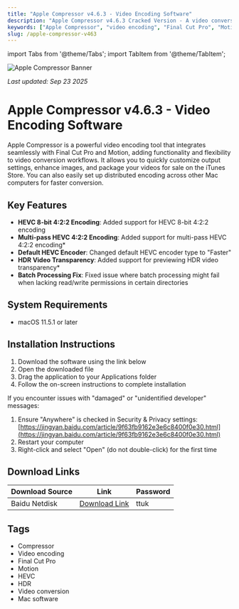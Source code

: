 ```yaml
---
title: "Apple Compressor v4.6.3 - Video Encoding Software"
description: "Apple Compressor v4.6.3 Cracked Version - A video conversion tool highly integrated with Final Cut Pro and Motion, with newly added HEVC encoding support"
keywords: ["Apple Compressor", "video encoding", "Final Cut Pro", "Motion", "HEVC", "HDR", "video conversion"]
slug: /apple-compressor-v463
---
```


import Tabs from '@theme/Tabs';
import TabItem from '@theme/TabItem';

![Apple Compressor Banner](https://www.gfxcamp.com/wp-content/uploads/2020/11/Compressor-4.5.jpg)

*Last updated: Sep 23 2025*

# Apple Compressor v4.6.3 - Video Encoding Software

Apple Compressor is a powerful video encoding tool that integrates seamlessly with Final Cut Pro and Motion, adding functionality and flexibility to video conversion workflows. It allows you to quickly customize output settings, enhance images, and package your videos for sale on the iTunes Store. You can also easily set up distributed encoding across other Mac computers for faster conversion.

## Key Features

- **HEVC 8-bit 4:2:2 Encoding**: Added support for HEVC 8-bit 4:2:2 encoding
- **Multi-pass HEVC 4:2:2 Encoding**: Added support for multi-pass HEVC 4:2:2 encoding\*
- **Default HEVC Encoder**: Changed default HEVC encoder type to "Faster"
- **HDR Video Transparency**: Added support for previewing HDR video transparency\*
- **Batch Processing Fix**: Fixed issue where batch processing might fail when lacking read/write permissions in certain directories

## System Requirements

- macOS 11.5.1 or later

## Installation Instructions

<Tabs>
<TabItem value="standard" label="Standard Installation">

1. Download the software using the link below
2. Open the downloaded file
3. Drag the application to your Applications folder
4. Follow the on-screen instructions to complete installation

</TabItem>
<TabItem value="troubleshooting" label="Troubleshooting Installation">

If you encounter issues with "damaged" or "unidentified developer" messages:

1. Ensure "Anywhere" is checked in Security & Privacy settings: [https://jingyan.baidu.com/article/9f63fb9162e3e6c8400f0e30.html](https://jingyan.baidu.com/article/9f63fb9162e3e6c8400f0e30.html)
2. Restart your computer
3. Right-click and select "Open" (do not double-click) for the first time

</TabItem>
</Tabs>

## Download Links

| Download Source | Link | Password |
|-----------------|------|----------|
| Baidu Netdisk | [Download Link](https://pan.baidu.com/s/17m6Y4bE71i2W08kly_XP5Q?pwd=ttuk) | ttuk |

## Tags

- Compressor
- Video encoding
- Final Cut Pro
- Motion
- HEVC
- HDR
- Video conversion
- Mac software
